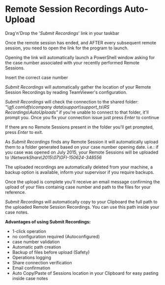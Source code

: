 # Remote Session Recordings Auto-Upload

Drag'n'Drop the '*Submit Recordings*' link in your taskbar

Once the remote session has ended, and AFTER every subsequent remote session, you need to open the link for the program to launch.

Opening the link will automatically launch a PowerShell window asking for the case number associated with your recently performed Remote Sessions.

Insert the correct case number

*Submit Recordings* will automatically gather the location of your Remote Session Recordings by reading TeamViewer's configuration.

*Submit Recordings* will check the connection to the shared folder: *"\\gfi.com\dfs\company data\support\support_ts\RS Recordings\AutoUploads"* if you're unable to connect to that folder, it'll prompt you. Once you fix your connection issue just press *Enter* to continue

If there are no Remote Sessions present in the folder you'll get prompted, press *Enter* to exit.

As *Submit Recordings* finds any Remote Session it will automatically upload them to a folder generated based on your case number opening date. i.e.: if you case was opened on July 2015, your Remote Sessions will be uploaded to *\\NetworkShare\2015\07\GFI-150624-348556*

The uploaded recordings are automatically deleted from your machine, a backup option is available, inform your supervisor if you require backups.

Once the upload is complete you'll receive an email message confirming the upload of your files containig case number and path to the files for your reference.

*Submit Recordings* will automatically copy to your Clipboard the full path to the uploaded Remote Session Recordings. You can use this path inside your case notes.


**Advantages of using Submit Recordings:**
- 1-click operation
- no configuration required (Autoconfigured)
- case number validation
- Automatic path creation
- Backup of files before upload (Safety)
- Operations logging
- Share connection verification
- Email confirmation
- Auto Copy/Paste of Sessions location in your Clipboard for easy pasting inside case notes
